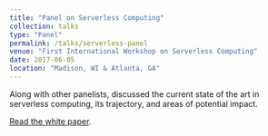 ```yaml
---
title: "Panel on Serverless Computing"
collection: talks
type: "Panel"
permalink: /talks/serverless-panel
venue: "First International Workshop on Serverless Computing"
date: 2017-06-05
location: "Madison, WI & Atlanta, GA"
---
```


Along with other panelists, discussed the current state of the art in serverless computing, its trajectory, and areas of potential impact.

[Read the white paper](https://edoakes.github.io/files/wosc_2017_serverless_panel.pdf).

